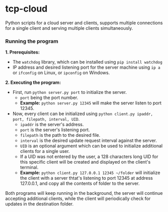 # tcp-cloud

Python scripts for a cloud server and clients, supports multiple connections for a single client and serving multiple clients simultaneously.

### Running the program

**1. Prerequisites:**
  - The `watchdog` library, which can be installed using `pip install watchdog`
  - IP address and desired listening port for the server machine using `ip a` or `ifconfig` on Linux, or `ipconfig` on Windows.

**2. Executing the program:**
  - First, run `python server.py port` to initialize the server.
    - `port` being the port number.
    - **Example:** `python server.py 12345` will make the server listen to port 12345.
  - Now, every client can be initialized using `python client.py ipaddr, port, filepath, interval, UID`.
    - `ipaddr` is the server's address.
    - `port` is the server's listening port.
    - `filepath` is the path to the desired file.
    - `interval` is the desired update request interval against the server.
    - `UID` is an optional argument which can be used to initialize additional clients for a single user.
    - If a UID was not entered by the user, a 128 characters long UID for this specific client will be created and displayed on the client's terminal.
    - **Example:** `python client.py 127.0.0.1 12345 ~/folder` will initialize the client with a server thtat's listening to port 12345 at address 127.0.0.1, and copy all the contents of folder to the server.

  Both programs will keep running in the background, the server will continue accepting additional clients, while the client will periodically check for updates in the destination folder.
